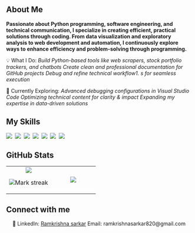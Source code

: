 ## About Me

<img src="" alt="">**Passionate about Python programming, software engineering, and technical communication, I specialize in creating efficient, practical solutions through coding. From data visualization and exploratory analysis to web development and automation, I continuously explore ways to enhance efficiency and problem-solving through programming.**

💡 What I Do: _Build Python-based tools like web scrapers, stock portfolio trackers, and chatbots Create clean and professional documentation for GitHub projects Debug and refine technical workflow1. s for seamless execution_

🌱 Currently Exploring: _Advanced debugging configurations in Visual Studio Code Optimizing technical content for clarity & impact Expanding my expertise in data-driven solutions_

## My Skills

<img src="https://img.shields.io/badge/C-00599C?logo=c&logoColor=white"> 
<img src="https://img.shields.io/badge/HTML-%23E34F26.svg?logo=html5&logoColor=white"> 
<img src="https://img.shields.io/badge/JavaScript-F7DF1E?logo=javascript&logoColor=000"> 
<img src="https://img.shields.io/badge/Python-3776AB?logo=python&logoColor=fff"> 
<img src="https://img.shields.io/badge/CSS-1572B6?logo=css3&logoColor=fff"> 
<img src="https://img.shields.io/badge/MySQL-4479A1?logo=mysql&logoColor=fff"> 
<img src="https://img.shields.io/badge/GameMaker-000?logo=gamemaker&logoColor=fff"> 

## GitHub Stats

<table><tbody><tr border="none"><td width="50%" align="center">
<img align="center" src="https://readme-stats-fork-mauve.vercel.app/api/?username=404codeERROR&theme=dark&show_icons=true&count_private=true">

<img alt="Mark streak" src="https://github-readme-streak-stats-five-roan.vercel.app?user=404codeERROR&theme=dark"></td><td width="50%" align="center">
<img align="center" src="https://readme-stats-fork-mauve.vercel.app/api/top-langs/?username=404codeERROR&theme=dark&hide_border=false&no-bg=true&no-frame=true&langs_count=6"></td></tr></tbody></table>

## Connect with me

<p align="center">🔗 LinkedIn: <a href="https://www.linkedin.com/in/rk-sarkar-33a9251a9/" target="_blank">Ramkrishna sarkar</a> Email: ramkrishnasarkar820@gmail.com</p>
